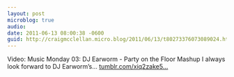 ```yaml
---
layout: post
microblog: true
audio: 
date: 2011-06-13 08:00:38 -0600
guid: http://craigmcclellan.micro.blog/2011/06/13/t80273376073089024.html
---
```

Video: Music Monday 03: DJ Earworm - Party on the Floor Mashup I always look forward to DJ Earworm’s... [tumblr.com/xiq2zake5...](http://tumblr.com/xiq2zake59)
